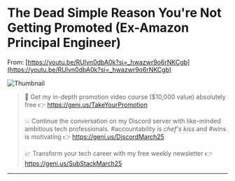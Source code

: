 # The Dead Simple Reason You're Not Getting Promoted (Ex-Amazon Principal Engineer)

From: [https://youtu.be/RUlvn0dbA0k?si=_hwazwr9o6rNKCgb](https://youtu.be/RUlvn0dbA0k?si=_hwazwr9o6rNKCgb)

![Thumbnail](https://i.ytimg.com/vi/RUlvn0dbA0k/hqdefault.jpg?sqp=-oaymwEjCNACELwBSFryq4qpAxUIARUAAAAAGAElAADIQj0AgKJDeAE=&rs=AOn4CLBSG8GJ85is3BdSo2gl7dpuKWETRA)

> 🚀 Get my in-depth promotion video course ($10,000 value) absolutely free 👉  https://geni.us/TakeYourPromotion
>
>
>💥 Continue the conversation on my Discord server with like-minded ambitious tech professionals. #accountability is *chef's kiss* and #wins is motivating 👉 https://geni.us/DiscordMarch25
>
>📈 Transform your tech career with my free weekly newsletter 👉 https://geni.us/SubStackMarch25
---
